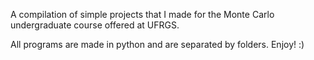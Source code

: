 A compilation of simple projects that I made for the Monte Carlo undergraduate course offered at UFRGS.

All programs are made in python and are separated by folders. Enjoy! :)
